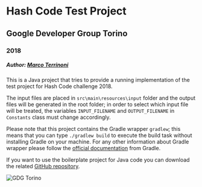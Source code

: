 # Hash Code Test Project
## Google Developer Group Torino
### 2018
##### Author: [Marco Terrinoni](https://twitter.com/TerrinoniMarco)

This is a Java project that tries to provide a running implementation of the test project for Hash Code challenge 2018.

The input files are placed in `src\main\resources\input` folder and the output files will be generated in the root folder; in order to select which input file will be treated, the variables `INPUT_FILENAME` and `OUTPUT_FILENAME` in `Constants` class must change accordingly.

Please note that this project contains the Gradle wrapper `gradlew`; this means that you can type `./gradlew build` to execute the build task without installing Gradle on your machine.
For any other information about Gradle wrapper please follow the [official documentation](https://docs.gradle.org/current/userguide/gradle_wrapper.html) from Gradle.

If you want to use the boilerplate project for Java code you can download the related [GitHub repository](https://github.com/gdgtorino/hash-code-starter-project).

![GDG Torino](https://lh3.googleusercontent.com/-thBiI0v5PDw/Vv1A_ip3jXI/AAAAAAAACG0/41EgiBEUg-ARAAoQDFIT0Cit0d8574RMA/w750-h750/gdg-logo%2Bhi-res.png)
